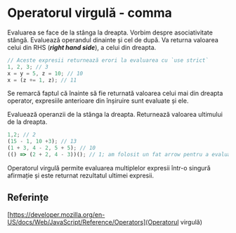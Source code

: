 # Operatorul virgulă - comma

Evaluarea se face de la stânga la dreapta. Vorbim despre asociativitate stângă. Evaluează operandul dinainte și cel de după. Va returna valoarea celui din RHS (***right hand side***), a celui din dreapta.

```javascript
// Aceste expresii returnează erori la evaluarea cu `use strict`
1, 2, 3; // 3
x = y = 5, z = 10; // 10
x = (z += 1, z); // 11
```
Se remarcă faptul că înainte să fie returnată valoarea celui mai din dreapta operator, expresiile anterioare din înșiruire sunt evaluate și ele.

Evaluează operanzii de la stânga la dreapta.
Returnează valoarea ultimului de la dreapta.

```javascript
1,2; // 2
(15 - 1, 10 +3); // 13
(1 + 3, 4 - 2, 5 + 5); // 10
(() => (2 + 2, 4 - 3))(); // 1; am folosit un fat arrow pentru a evalua
```

Operatorul virgulă permite evaluarea multiplelor expresii într-o singură afirmație și este returnat rezultatul ultimei expresii.

## Referințe

[https://developer.mozilla.org/en-US/docs/Web/JavaScript/Reference/Operators](Operatorul virgulă)
